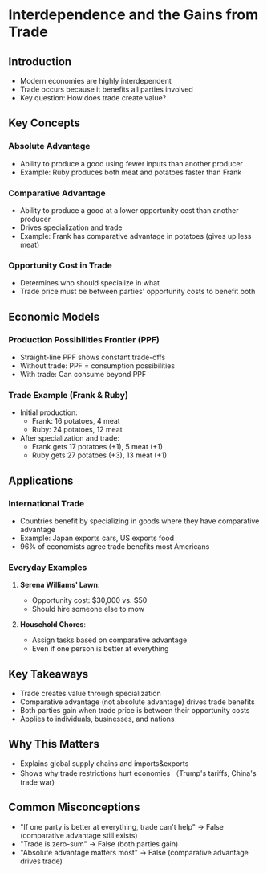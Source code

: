 # Interdependence and the Gains from Trade

## Introduction
- Modern economies are highly interdependent  
- Trade occurs because it benefits all parties involved  
- Key question: How does trade create value?  

## Key Concepts

### Absolute Advantage
- Ability to produce a good using fewer inputs than another producer  
- Example: Ruby produces both meat and potatoes faster than Frank  

### Comparative Advantage
- Ability to produce a good at a lower opportunity cost than another producer  
- Drives specialization and trade  
- Example: Frank has comparative advantage in potatoes (gives up less meat)  

### Opportunity Cost in Trade
- Determines who should specialize in what  
- Trade price must be between parties' opportunity costs to benefit both  

## Economic Models

### Production Possibilities Frontier (PPF)
- Straight-line PPF shows constant trade-offs  
- Without trade: PPF = consumption possibilities  
- With trade: Can consume beyond PPF  

### Trade Example (Frank & Ruby)
- Initial production:  
  - Frank: 16 potatoes, 4 meat  
  - Ruby: 24 potatoes, 12 meat  
- After specialization and trade:  
  - Frank gets 17 potatoes (+1), 5 meat (+1)  
  - Ruby gets 27 potatoes (+3), 13 meat (+1)  

## Applications

### International Trade
- Countries benefit by specializing in goods where they have comparative advantage  
- Example: Japan exports cars, US exports food  
- 96% of economists agree trade benefits most Americans  

### Everyday Examples
1. **Serena Williams' Lawn**:  
   - Opportunity cost: $30,000 vs. $50  
   - Should hire someone else to mow  

2. **Household Chores**:  
   - Assign tasks based on comparative advantage  
   - Even if one person is better at everything  

## Key Takeaways
- Trade creates value through specialization  
- Comparative advantage (not absolute advantage) drives trade benefits  
- Both parties gain when trade price is between their opportunity costs  
- Applies to individuals, businesses, and nations  

## Why This Matters
- Explains global supply chains and imports&exports  
- Shows why trade restrictions hurt economies （Trump's tariffs, China's trade war)

## Common Misconceptions
- "If one party is better at everything, trade can't help" → False (comparative advantage still exists)  
- "Trade is zero-sum" → False (both parties gain)  
- "Absolute advantage matters most" → False (comparative advantage drives trade)  